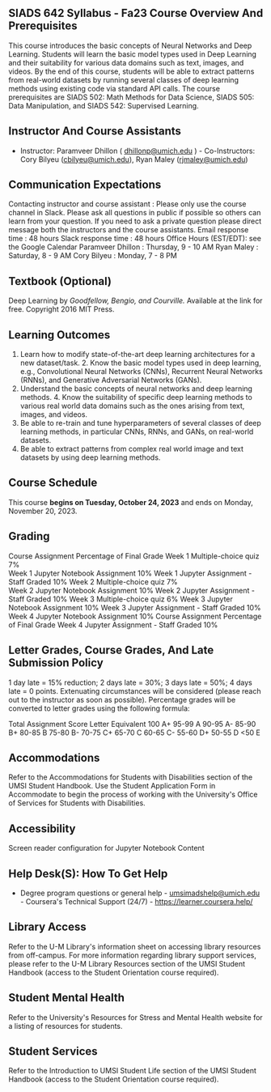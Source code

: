 ## SIADS 642 Syllabus - Fa23 Course Overview And Prerequisites

This course introduces the basic concepts of Neural Networks and Deep Learning. Students will learn the basic model types used in Deep Learning and their suitability for various data domains such as text, images, and videos. By the end of this course, students will be able to extract patterns from real-world datasets by running several classes of deep learning methods using existing code via standard API calls. The course prerequisites are SIADS 502: Math Methods for Data Science, SIADS 505: Data Manipulation, and SIADS 542: Supervised Learning.

## Instructor And Course Assistants

- Instructor: Paramveer Dhillon ( dhillonp@umich.edu ) - Co-Instructors: Cory Bilyeu (cbilyeu@umich.edu), Ryan Maley (rjmaley@umich.edu)

## Communication Expectations

Contacting instructor and course assistant : Please only use the course channel in Slack. Please ask all questions in public if possible so others can learn from your question. If you need to ask a private question please direct message both the instructors and the course assistants. Email response time : 48 hours Slack response time : 48 hours Office Hours (EST/EDT): see the Google Calendar Paramveer Dhillon : Thursday, 9 - 10 AM Ryan Maley : Saturday, 8 - 9 AM Cory Bilyeu : Monday, 7 - 8 PM

## Textbook (Optional)

Deep Learning by _Goodfellow, Bengio, and Courville._ Available at the link for free. Copyright 2016 MIT Press.

## Learning Outcomes

1.  Learn how to modify state-of-the-art deep learning architectures for a new dataset/task. 2. Know the basic model types used in deep learning, e.g., Convolutional Neural Networks (CNNs), Recurrent Neural Networks (RNNs), and Generative Adversarial Networks (GANs).
2.  Understand the basic concepts of neural networks and deep learning methods. 4. Know the suitability of specific deep learning methods to various real world data domains such as the ones arising from text, images, and videos.
3.  Be able to re-train and tune hyperparameters of several classes of deep learning methods, in particular CNNs, RNNs, and GANs, on real-world datasets.
4.  Be able to extract patterns from complex real world image and text datasets by using deep learning methods.

## Course Schedule

This course **begins on Tuesday, October 24, 2023** and ends on Monday, November 20, 2023.

## Grading

Course Assignment
Percentage of Final Grade
Week 1 Multiple-choice quiz
7%  
 Week 1 Jupyter Notebook Assignment
10%
Week 1 Jupyter Assignment - Staff Graded
10%
Week 2 Multiple-choice quiz
7%  
 Week 2 Jupyter Notebook Assignment
10%
Week 2 Jupyter Assignment - Staff Graded
10%
Week 3 Multiple-choice quiz
6%
Week 3 Jupyter Notebook Assignment
10%
Week 3 Jupyter Assignment - Staff Graded
10%
Week 4 Jupyter Notebook Assignment
10%
Course Assignment
Percentage of Final Grade
Week 4 Jupyter Assignment - Staff Graded
10%

## Letter Grades, Course Grades, And Late Submission Policy

1 day late = 15% reduction; 2 days late = 30%; 3 days late = 50%; 4 days late = 0 points. Extenuating circumstances will be considered (please reach out to the instructor as soon as possible). Percentage grades will be converted to letter grades using the following formula:

Total Assignment Score Letter Equivalent 100
A+
95-99
A
90-95
A-
85-90
B+
80-85
B
75-80
B-
70-75
C+
65-70
C
60-65
C-
55-60
D+
50-55
D
<50
E

## Accommodations

Refer to the Accommodations for Students with Disabilities section of the UMSI Student Handbook. Use the Student Application Form in Accommodate to begin the process of working with the University's Office of Services for Students with Disabilities.

## Accessibility

Screen reader configuration for Jupyter Notebook Content

## Help Desk(S): How To Get Help

- Degree program questions or general help - umsimadshelp@umich.edu - Coursera's Technical Support (24/7) - https://learner.coursera.help/

## Library Access

Refer to the U-M Library's information sheet on accessing library resources from off-campus. For more information regarding library support services, please refer to the U-M Library Resources section of the UMSI Student Handbook (access to the Student Orientation course required).

## Student Mental Health

Refer to the University's Resources for Stress and Mental Health website for a listing of resources for students.

## Student Services

Refer to the Introduction to UMSI Student Life section of the UMSI Student Handbook (access to the Student Orientation course required).
